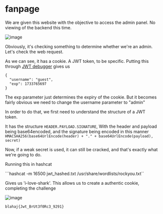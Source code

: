 # fanpage

We are given this website with the objective to access the admin panel. No viewing of the backend this time.

![image](https://github.com/user-attachments/assets/94002c70-1340-4b51-b53e-bc380cb25db8)

Obviously, it's checking something to determine whether we're an admin. Let's check the web request.


As we can see, it has a cookie. A JWT token, to be specific. Putting this through [JWT debugger](https://jwt.io/) gives us 


```
{
  "username": "guest",
  "exp": 1733765697
}
```

The exp parameter just determines the expiry of the cookie. But it becomes fairly obvious we need to change the username parameter to "admin"

In order to do that, we first need to understand the structure of a JWT token.

It has the structure ``` HEADER.PAYLOAD.SIGNATURE ```, With the header and payload being base64encoded, and the signature being encoded in this manner ``` HMACSHA256(base64UrlEncode(header) + "." + base64UrlEncode(payload), secret)```

Now, if a weak secret is used, it can still be cracked, and that's exactly what we're going to do.

Running this in hashcat 

```hashcat -m 16500 jwt_hashed.txt /usr/share/wordlists/rockyou.txt``

Gives us 'i-love-shark'. This allows us to create a authentic cookie, completing the challenge

![image](https://github.com/user-attachments/assets/705152dc-3673-4ea6-846b-3cb88b7bb94f)

`blahaj{Jwt_BrUt3f0Rc3_9291}`
